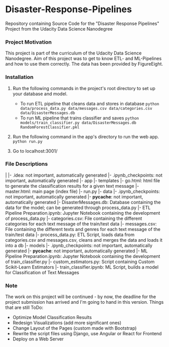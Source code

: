 # Disaster-Response-Pipelines
Repository containing Source Code for the "Disaster Response Pipelines" Project from the Udacity Data Science Nanodegree

### Project Motivation
This project is part of the curriculum of the Udacity Data Science Nanodegree.
Aim of this project was to get to know ETL- and ML-Pipelines and how to use them correctly.
The data has been provided by FigureEight.

### Installation
1. Run the following commands in the project's root directory to set up your database and model.

    - To run ETL pipeline that cleans data and stores in database
        `python data/process_data.py data/messages.csv data/categories.csv data/DisasterMessages.db`
    - To run ML pipeline that trains classifier and saves
        `python models/train_classifier.py data/DisasterMessages.db RandomForestClassifier.pkl`

2. Run the following command in the app's directory to run the web app.
    `python run.py`

3. Go to localhost:3001/

### File Descriptions
|
|- .idea: not important, automatically generated
|- .ipynb_checkpoints: not important, automatically generated
|- app
    |- templates
        |- go.html: html file to generate the classification results for a given text message
        |- master.html: main page (index file)
    |- run.py
|- data
    |- .ipynb_checkpoints: not important, automatically generated
    |- __pycache__: not important, automatically generated
    |- DisasterMessages.db: Database containing the data for the model; can be generated through process_data.py
    |- ETL Pipeline Preparation.ipynb: Jupyter Notebook containing the development of process_data.py
    |- categories.csv: File containing the different categories for each text message of the train/test data
    |- messages.csv: File containing the different texts and genres for each text message of the train/test data
    |- process_data.py: ETL Script, loads data from categories.csv and messages.csv, cleans and merges the data and loads it into a db
|- models
    |- .ipynb_checkpoints: not important, automatically generated
    |- __pycache__: not important, automatically generated
    |- ML Pipeline Preparation.ipynb: Jupyter Notebook containing the development of train_classifier.py
    |- custom_estimators.py: Script containing Custom Scikit-Learn Estimators
    |- train_classifier.ipynb: ML Script, builds a model for Classification of Text Messages

### Note
The work on this project will be continued - by now, the deadline for the project submission has arrived and I'm going
to hand in this version.
Things that are still ToDo:
- Optimize Model Classification Results
- Redesign Visualizations (add more significant ones)
- Change Layout of the Pages (custom made with Bootstrap)
- Rewrite the script files using Django, use Angular or React for Frontend
- Deploy on a Web Server